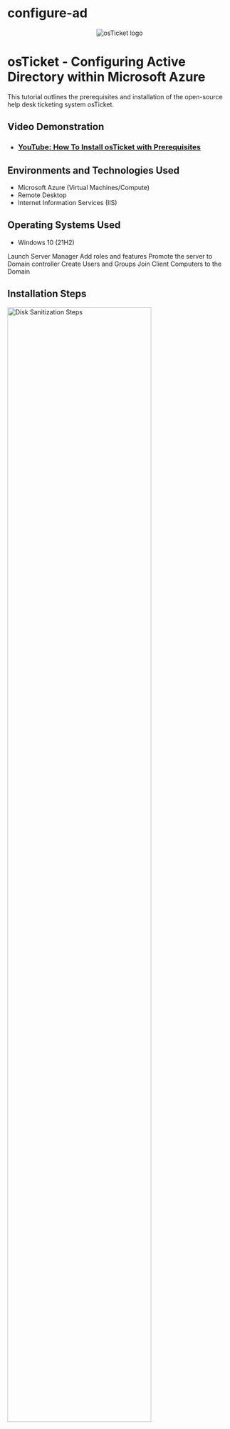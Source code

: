 # configure-ad

<p align="center">
<img src="https://i.imgur.com/TcVVr1.png" alt="osTicket logo"/>
</p>

<h1>osTicket - Configuring Active Directory within Microsoft Azure</h1>
This tutorial outlines the prerequisites and installation of the open-source help desk ticketing system osTicket.<br />


<h2>Video Demonstration</h2>

- ### [YouTube: How To Install osTicket with Prerequisites](https://www.youtube.com)

<h2>Environments and Technologies Used</h2>

- Microsoft Azure (Virtual Machines/Compute)
- Remote Desktop
- Internet Information Services (IIS)

<h2>Operating Systems Used </h2>

- Windows 10</b> (21H2)

Launch Server Manager
Add roles and features
Promote the server to Domain controller
Create Users and Groups
Join Client Computers to the Domain

<h2>Installation Steps</h2>

<p>
<img src="https://i.imgur.com/EV9EJOw.png" height="80%" width="80%" alt="Disk Sanitization Steps"/>
</p>
<p>

<br />

